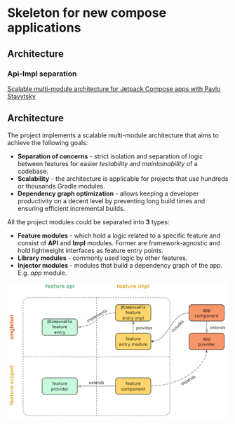 # Skeleton for new compose applications
## Architecture
### Api-Impl separation
[Scalable multi-module architecture for Jetpack Compose apps with Pavlo Stavytsky](https://www.youtube.com/watch?v=j_rEor4YnNc)

## Architecture
The project implements a scalable multi-module architecture that aims to achieve the following goals:
- **Separation of concerns** - strict isolation and separation of logic between features for easier *testability* and *maintainability* of a codebase.
- **Scalability** - the architecture is applicable for projects that use hundreds or thousands Gradle modules.
- **Dependency graph optimization** - allows keeping a developer productivity on a decent level by preventing long build times and ensuring efficient incremental builds.

All the project modules could be separated into **3** types:
- **Feature modules** - which hold a logic related to a specific feature and consist of **API** and **Impl** modules. Former are framework-agnostic and hold lightweight interfaces as feature entry points.
- **Library modules** - commonly used logic by other features.
- **Injector modules** - modules that build a dependency graph of the app. E.g. *app* module.


![Feature module architecture](architecture.png)